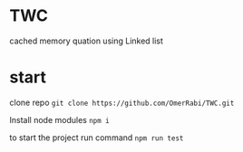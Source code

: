 # TWC
cached memory quation using Linked list
 
# start
clone repo ```git clone https://github.com/OmerRabi/TWC.git```


Install node modules ```npm i```

to start the project run command ```npm run test```
